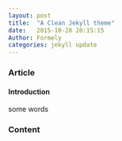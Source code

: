 ```yaml
---
layout: post
title:  "A Clean Jekyll theme"
date:   2015-10-28 20:15:15
Author: Formely
categories: jekyll update
---
```


### Article

#### Introduction
some words

### Content
